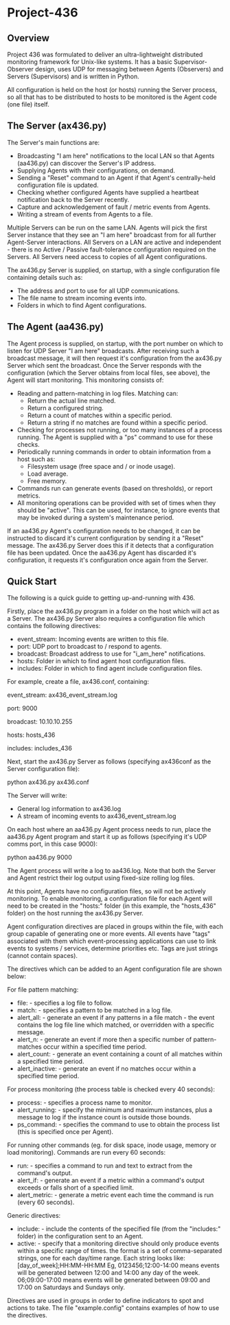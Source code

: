 Project-436
===========
Overview
--------
Project 436 was formulated to deliver an ultra-lightweight distributed monitoring
framework for Unix-like systems.  It has a basic Supervisor-Observer design, uses
UDP for messaging between Agents (Observers) and Servers (Supervisors) and is written
in Python.

All configuration is held on the host (or hosts) running the Server process, so all
that has to be distributed to hosts to be monitored is the Agent code (one file) itself.

The Server (ax436.py)
---------------------
The Server's main functions are:

- Broadcasting "I am here" notifications to the local LAN so that
  Agents (aa436.py) can discover the Server's IP address.
- Supplying Agents with their configurations, on demand.
- Sending a "Reset" command to an Agent if that Agent's centrally-held
  configuration file is updated.
- Checking whether configured Agents have supplied a heartbeat
  notification back to the Server recently.
- Capture and acknowledgement of fault / metric events from
  Agents.
- Writing a stream of events from Agents to a file.

Multiple Servers can be run on the same LAN.  Agents will pick the
first Server instance that they see an "I am here" broadcast from for all
further Agent-Server interactions.  All Servers on a LAN are active 
and independent - there is no Active / Passive fault-tolerance configuration
required on the Servers.  All Servers need access to copies of all Agent configurations.

The ax436.py Server is supplied, on startup, with a single configuration
file containing details such as:

- The address and port to use for all UDP communications.
- The file name to stream incoming events into.
- Folders in which to find Agent configurations.

The Agent (aa436.py)
--------------------
The Agent process is supplied, on startup, with the port number on which
to listen for UDP Server "I am here" broadcasts.  After receiving such a broadcast
message, it will then request it's configuration from the ax436.py Server
which sent the broadcast.  Once the Server responds with the configuration
(which the Server obtains from local files, see above), the Agent will start
monitoring.  This monitoring consists of:

- Reading and pattern-matching in log files.  Matching can:
  - Return the actual line matched.
  - Return a configured string.
  - Return a count of matches within a specific period.
  - Return a string if no matches are found within a specific period.
- Checking for processes not running, or too many instances of a
  process running.  The Agent is supplied with a "ps" command to use
  for these checks.
- Periodically running commands in order to obtain information from
  a host such as:
  - Filesystem usage (free space and / or inode usage).
  - Load average.
  - Free memory.
- Commands run can generate events (based on thresholds), or report
  metrics.
- All monitoring operations can be provided with set of times when
  they should be "active".  This can be used, for instance, to ignore
  events that may be invoked during a system's maintenance period.

If an aa436.py Agent's configuration needs to be changed, it can be
instructed to discard it's current configuration by sending it a "Reset"
message.  The ax436.py Server does this if it detects that a configuration
file has been updated.  Once the aa436.py Agent has discarded it's
configuration, it requests it's configuration once again from the Server.

Quick Start
-----------
The following is a quick guide to getting up-and-running with 436.

Firstly, place the ax436.py program in a folder on the host which will
act as a Server.  The ax436.py Server also requires a configuration file
which contains the following directives:

- event_stream:    Incoming events are written to this file.
- port:            UDP port to broadcast to / respond to agents.
- broadcast:       Broadcast address to use for "i_am_here" notifications.
- hosts:           Folder in which to find agent host configuration files.
- includes:        Folder in which to find agent include configuration files.

For example, create a file, ax436.conf, containing:

  event_stream:     ax436_event_stream.log

  port:             9000

  broadcast:        10.10.10.255

  hosts:            hosts_436

  includes:         includes_436

Next, start the ax436.py Server as follows (specifying ax436conf as the Server configuration file):

  python ax436.py ax436.conf
  
The Server will write:

- General log information to ax436.log
- A stream of incoming events to ax436_event_stream.log
 
On each host where an aa436.py Agent process needs to run, place the aa436.py
Agent program and start it up as follows (specifying it's UDP comms port, in this case 9000):

  python aa436.py 9000

The Agent process will write a log to aa436.log.  Note that both the Server and Agent restrict
their log output using fixed-size rolling log files.

At this point, Agents have no configuration files, so will not be actively monitoring.  To enable
monitoring, a configuration file for each Agent will need to be created in the "hosts:"
folder (in this example, the "hosts_436" folder) on the host running the ax436.py Server.

Agent configuration directives are placed in groups within the file, with each group
capable of generating one or more events.  All events have "tags" associated with them
which event-processing applications can use to link events to systems / services, determine
priorities etc.  Tags are just strings (cannot contain spaces).

The directives which can be added to an Agent configuration file are shown below:

For file pattern matching:

- file: - specifies a log file to follow.
- match: - specifies a pattern to be matched in a log file.
- alert_all: - generate an event if any patterns in a file match - the event contains the log file
  line which matched, or overridden with a specific message.
- alert_n: - generate an event if more then a specific number of pattern-matches occur within a
  specified time period.
- alert_count: - generate an event containing a count of all matches within a specified time period.
- alert_inactive: - generate an event if no matches occur within a specified time period.

For process monitoring (the process table is checked every 40 seconds):

- process: - specifies a process name to monitor.
- alert_running: - specify the minimum and maximum instances, plus a message to log if the instance
  count is outside those bounds.
- ps_command: - specifies the command to use to obtain the process list (this is specified once per Agent).

For running other commands (eg. for disk space, inode usage, memory or load monitoring).  Commands
are run every 60 seconds:

- run: - specifies a command to run and text to extract from the command's output.
- alert_if: - generate an event if a metric within a command's output exceeds or falls short of a
  specified limit.
- alert_metric: - generate a metric event each time the command is run (every 60 seconds).

Generic directives:

- include: - include the contents of the specified file (from the "includes:" folder) in the configuration
  sent to an Agent.
- active: - specify that a monitoring directive should only produce events within a specific range of times.
  the format is a set of comma-separated strings, one for each day/time range.  Each string looks like:
  [day_of_week];HH:MM-HH:MM
  Eg, 0123456;12:00-14:00 means events will be generated between 12:00 and 14:00 any day of the week.
  06;09:00-17:00 means events will be generated between 09:00 and 17:00 on Saturdays and Sundays only.

Directives are used in groups in order to define indicators to spot and actions to take.  The file
"example.config" contains examples of how to use the directives.
